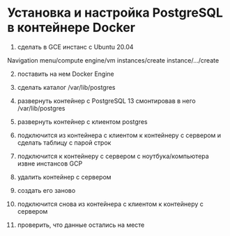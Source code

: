 # Установка и настройка PostgreSQL в контейнере Docker
1. сделать в GCE инстанс с Ubuntu 20.04

Navigation menu/compute engine/vm instances/create instance/.../create

2. поставить на нем Docker Engine
 
3. сделать каталог /var/lib/postgres

4. развернуть контейнер с PostgreSQL 13 смонтировав в него /var/lib/postgres

5. развернуть контейнер с клиентом postgres

6. подключится из контейнера с клиентом к контейнеру с сервером и сделать
таблицу с парой строк

7. подключится к контейнеру с сервером с ноутбука/компьютера извне инстансов GCP

8. удалить контейнер с сервером

9. создать его заново

10. подключится снова из контейнера с клиентом к контейнеру с сервером

11. проверить, что данные остались на месте

